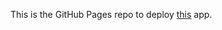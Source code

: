 This is the GitHub Pages repo to deploy [this](https://github.com/JvandeKraats/PeopleFirst-TheGame) app.